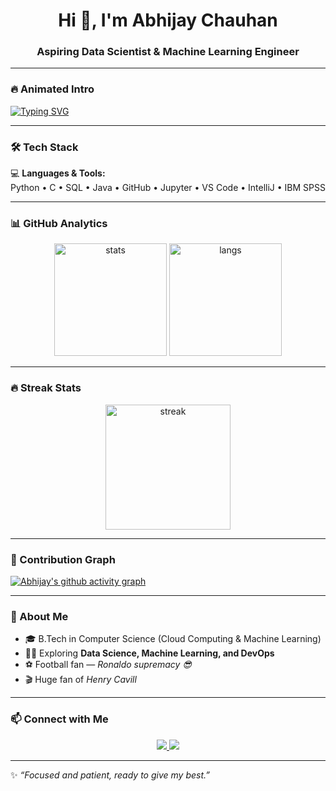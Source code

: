 <h1 align="center">Hi 👋, I'm Abhijay Chauhan</h1>
<h3 align="center">Aspiring Data Scientist & Machine Learning Engineer</h3>

---

### 🔥 Animated Intro
[![Typing SVG](https://readme-typing-svg.herokuapp.com?font=Fira+Code&weight=500&size=24&pause=1000&color=00C2FF&center=true&vCenter=true&width=600&lines=🚀+Data+Science+Enthusiast;☁️+Cloud+%26+DevOps+Learner;⚡+Always+Learning+New+Tech;💡+Focused+%26+Patient)](https://git.io/typing-svg)

---

### 🛠️ Tech Stack  
💻 **Languages & Tools:**  
Python • C • SQL • Java • GitHub • Jupyter • VS Code • IntelliJ • IBM SPSS  

---

### 📊 GitHub Analytics  
<p align="center">
  <img src="https://github-readme-stats.vercel.app/api?username=abhijaychauhan&show_icons=true&theme=radical" alt="stats" height="180"/>
  <img src="https://github-readme-stats.vercel.app/api/top-langs/?username=abhijaychauhan&layout=compact&theme=radical" alt="langs" height="180"/>
</p>

---

### 🔥 Streak Stats  
<p align="center">
  <img src="https://github-readme-streak-stats.herokuapp.com/?user=abhijaychauhan&theme=radical" alt="streak" height="200"/>
</p>

---

### 🚀 Contribution Graph  
[![Abhijay's github activity graph](https://github-readme-activity-graph.vercel.app/graph?username=abhijaychauhan&theme=tokyo-night)](https://github.com/ashutosh00710/github-readme-activity-graph)

---

### 🌱 About Me  
- 🎓 B.Tech in Computer Science (Cloud Computing & Machine Learning)  
- 🧑‍💻 Exploring **Data Science, Machine Learning, and DevOps**  
- ⚽ Football fan — *Ronaldo supremacy 😎*  
- 🎬 Huge fan of *Henry Cavill*  

---

### 📫 Connect with Me  
<p align="center">
  <a href="https://www.linkedin.com" target="_blank">
    <img src="https://img.shields.io/badge/LinkedIn-blue?logo=linkedin&logoColor=white" />
  </a>
  <a href="mailto:yourmail@example.com" target="_blank">
    <img src="https://img.shields.io/badge/Email-D14836?logo=gmail&logoColor=white" />
  </a>
</p>

---

✨ *“Focused and patient, ready to give my best.”*

